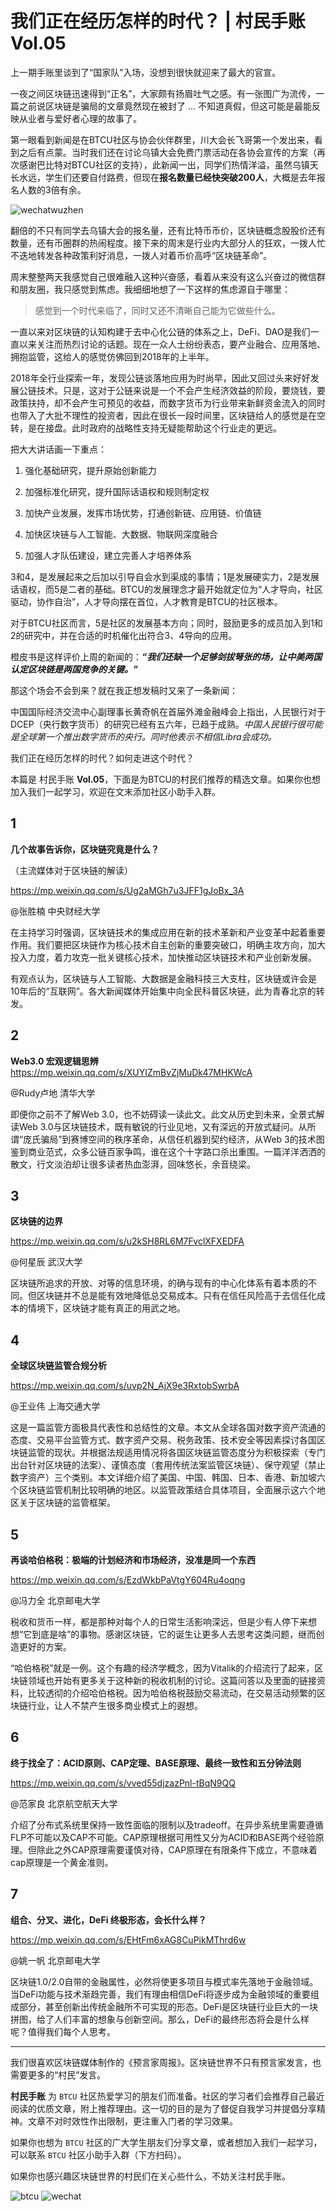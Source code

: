 # 我们正在经历怎样的时代？ | 村民手账 Vol.05



上一期手账里谈到了“国家队”入场，没想到很快就迎来了最大的官宣。


一夜之间区块链迅速得到“正名”，大家颇有扬眉吐气之感。有一张图广为流传，一篇之前说区块链是骗局的文章竟然现在被封了 ... 不知道真假，但这可能是最能反映从业者与爱好者心理的故事了。



第一眼看到新闻是在BTCU社区与协会伙伴群里，川大会长飞哥第一个发出来，看到之后有点蒙。当时我们还在讨论乌镇大会免费门票活动在各协会宣传的方案（再次感谢巴比特对BTCU社区的支持），此新闻一出，同学们热情洋溢，虽然乌镇天长水远，学生们还要自付路费，但现在**报名数量已经快突破200人**，大概是去年报名人数的3倍有余。

![wechatwuzhen](../images/05-001.webp)





翻倍的不只有同学去乌镇大会的报名量，还有比特币币价，区块链概念股股价还有数量，还有币圈群的热闹程度。接下来的周末是行业内大部分人的狂欢，一拨人忙不迭地转发各种政策利好消息，一拨人对着币价高呼“区块链革命”。



周末整整两天我感觉自己很难融入这种兴奋感，看着从来没有这么兴奋过的微信群和朋友圈，我只感觉到焦虑。我细细地想了一下这样的焦虑源自于哪里：



>感觉到一个时代来临了，同时又还不清晰自己能为它做些什么。



一直以来对区块链的认知构建于去中心化公链的体系之上，DeFi、DAO是我们一直以来关注而热烈讨论的话题。现在一众人士纷纷表态，要产业融合、应用落地、拥抱监管，这给人的感觉仿佛回到2018年的上半年。



2018年全行业探索一年，发现公链谈落地应用为时尚早，因此又回过头来好好发展公链技术。只是，这对于公链来说是一个不会产生经济效益的阶段，要烧钱，要政策扶持，却不会产生可预见的收益，而数字货币为行业带来新鲜资金流入的同时也带入了大批不理性的投资者，因此在很长一段时间里，区块链给人的感觉是在空转，是在接盘。此时政府的战略性支持无疑能帮助这个行业走的更远。



把大大讲话画一下重点：



1. 强化基础研究，提升原始创新能力

2. 加强标准化研究，提升国际话语权和规则制定权

3. 加快产业发展，发挥市场优势，打通创新链、应用链、价值链

4. 加快区块链与人工智能、大数据、物联网深度融合

5. 加强人才队伍建设，建立完善人才培养体系



3和4，是发展起来之后加以引导自会水到渠成的事情；1是发展硬实力，2是发展话语权，而5是二者的基础。BTCU的发展理念才最开始就定位为“人才导向，社区驱动，协作自治”，人才导向摆在首位，人才教育是BTCU的社区根本。



对于BTCU社区而言，5是社区的发展基本方向；同时，鼓励更多的成员加入到1和2的研究中，并在合适的时机催化出符合3、4导向的应用。



橙皮书是这样评价上周的新闻的：***“我们还缺一个足够剑拔弩张的场，让中美两国认定区块链是两国竞争的关键。”***



那这个场会不会到来？就在我正想发稿时又来了一条新闻：



中国国际经济交流中心副理事长黄奇帆在首届外滩金融峰会上指出，人民银行对于DCEP（央行数字货币）的研究已经有五六年，已趋于成熟。*中国人民银行很可能是全球第一个推出数字货币的央行。同时他表示不相信Libra会成功。*



我们正在经历怎样的时代？如何走进这个时代？





本篇是 村民手账 **Vol.05**，下面是为BTCU的村民们推荐的精选文章。如果你也想加入我们一起学习，欢迎在文末添加社区小助手入群。





## 1


**几个故事告诉你，区块链究竟是什么？**

（主流媒体对于区块链的解读）

https://mp.weixin.qq.com/s/Ug2aMGh7u3JFF1gJoBx_3A



@张胜楠 中央财经大学



在主持学习时强调，区块链技术的集成应用在新的技术革新和产业变革中起着重要作用。我们要把区块链作为核心技术自主创新的重要突破口，明确主攻方向，加大投入力度，着力攻克一批关键核心技术，加快推动区块链技术和产业创新发展。



有观点认为，区块链与人工智能、大数据是金融科技三大支柱，区块链或许会是10年后的“互联网”。各大新闻媒体开始集中向全民科普区块链，此为青春北京的转发。





## 2



**Web3.0 宏观逻辑思辨**
https://mp.weixin.qq.com/s/XUYIZmBvZjMuDk47MHKWcA


@Rudy卢地 清华大学



即便你之前不了解Web 3.0，也不妨碍读一读此文。此文从历史到未来，全景式解读Web 3.0与区块链技术，既有敏锐的行业见地，又有深远的开放式疑问。从所谓“庞氏骗局”到赛博空间的秩序革命，从信任机器到契约经济，从Web 3的技术图鉴到商业范式，众多公链百家争鸣，谁在这个十字路口杀出重围。一篇洋洋洒洒的散文，行文淡泊却让很多读者热血澎湃，回味悠长，余音绕梁。





## 3



**区块链的边界**

https://mp.weixin.qq.com/s/u2kSH8RL6M7FvclXFXEDFA



@何星辰 武汉大学



区块链所追求的开放、对等的信息环境，的确与现有的中心化体系有着本质的不同。但区块链并不总是能有效地降低总交易成本。只有在信任风险高于去信任化成本的情境下，区块链才能有真正的用武之地。





## 4



**全球区块链监管合规分析**

https://mp.weixin.qq.com/s/uvp2N_AjX9e3RxtobSwrbA



@王业伟 上海交通大学



这是一篇监管方面极具代表性和总结性的文章。本文从全球各国对数字资产流通的态度、交易平台监管方式、数字资产交易、税务政策、技术安全等因素探讨各国区块链监管的现状。并根据法规适用情况将各国区块链监管态度分为积极探索（专门出台针对区块链的法案）、谨慎态度（套用传统法案监管区块链）、保守观望（禁止数字资产）三个类别。本文详细介绍了美国、中国、韩国、日本、香港、新加坡六个区块链监管机制比较明确的地区。以监管政策结合具体项目，全面展示这六个地区关于区块链的监管框架。




## 5



**再谈哈伯格税：极端的计划经济和市场经济，没准是同一个东西**



https://mp.weixin.qq.com/s/EzdWkbPaVtgY604Ru4oqng



@冯力全 北京邮电大学



税收和货币一样，都是那种对每个人的日常生活影响深远，但是少有人停下来想想“它到底是啥”的事物。感谢区块链，它的诞生让更多人去思考这类问题，继而创造更好的方案。



“哈伯格税”就是一例。这个有趣的经济学概念，因为Vitalik的介绍流行了起来，区块链领域也开始有更多关于这种新的税收机制的讨论。这篇问答以及里面的链接资料，比较透彻的介绍哈伯格税。因为哈伯格税鼓励交易流动，在交易活动频繁的区块链行业，让人不禁产生很多商业模式上的遐想。





## 6

**终于找全了：ACID原则、CAP定理、BASE原理、最终一致性和五分钟法则**

https://mp.weixin.qq.com/s/vved55djzazPnl-tBqN9QQ



@范家良 北京航空航天大学



介绍了分布式系统里保持一致性面临的限制以及tradeoff。在异步系统里需要遵循FLP不可能以及CAP不可能。CAP原理根据可用性又分为ACID和BASE两个经验原理。但除此之外CAP原理需要谨慎对待，CAP原理在有限条件下成立，不意味着cap原理是一个黄金准则。





## 7



**组合、分叉、进化，DeFi 终极形态，会长什么样？**

https://mp.weixin.qq.com/s/EHtFm6xAG8CuPikMThrd6w



@姚一帆 北京邮电大学



区块链1.0/2.0自带的金融属性，必然将使更多项目与模式率先落地于金融领域。当DeFi功能与技术渐趋完善，我们有理由相信DeFi将逐步成为金融领域的重要组成部分，甚至创新出传统金融所不可实现的形态。DeFi是区块链行业巨大的一块拼图，给了人们丰富的想象与创新空间。那么，DeFi的最终形态将会是什么样呢？值得我们每个人思考。




***

我们很喜欢区块链媒体制作的《预言家周报》。区块链世界不只有预言家发言，也需要更多的“村民”发言。


**村民手账** 为 `BTCU` 社区热爱学习的朋友们而准备。社区的学习者们会推荐自己最近阅读的优质文章，附上推荐理由。这一切的目的是为了督促自我学习并提倡分享精神。文章不对时效性作出限制，更注重入门者的学习效果。


如果你也想为 `BTCU` 社区的广大学生朋友们分享文章，或者想加入我们一起学习，可以联系 `BTCU` 社区小助手入群（下方扫码）。


如果你也感兴趣区块链世界的村民们在关心些什么，不妨关注村民手账。

![btcu](/images/0001.webp)
![wechat](/images/0002.webp)